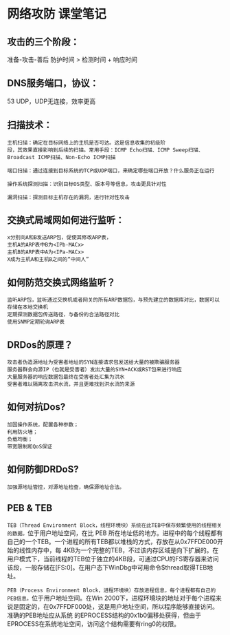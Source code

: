 # 网络攻防 课堂笔记

## 攻击的三个阶段：
准备-攻击-善后
 防护时间 > 检测时间 + 响应时间
 
## DNS服务端口，协议：
53 UDP，UDP无连接，效率更高

## 扫描技术：
	主机扫描：确定在目标网络上的主机是否可达。这是信息收集的初级阶
	段，其效果直接影响到后续的扫描。常用手段：ICMP Echo扫描、ICMP Sweep扫描、Broadcast ICMP扫描、Non-Echo ICMP扫描
	
    端口扫描：通过连接到目标系统的TCP或UDP端口，来确定哪些端口开放？什么服务正在运行
	
    操作系统探测扫描：识别目标OS类型、版本号等信息，攻击更具针对性
	
    漏洞扫描：探测目标主机存在的漏洞，进行针对性攻击

## 交换式局域网如何进行监听：
	
    x分别向A和B发送ARP包，促使其修改ARP表，
	主机A的ARP表中B为<IPb-MACx>
	主机B的ARP表中A为<IPa-MACx>
	X成为主机A和主机B之间的“中间人”
	
## 如何防范交换式网络监听？
	
    监听ARP包，监听通过交换机或者网关的所有ARP数据包，与预先建立的数据库对比，数据可以存储在本地交换机
	定期探测数据包传送路径，与备份的合法路径对比
	使用SNMP定期轮询ARP表
	
## DRDos的原理？
	
    攻击者伪造源地址为受害者地址的SYN连接请求包发送给大量的被欺骗服务器
	服务器群会向源IP（也就是受害者）发出大量的SYN+ACK或RST包来进行响应
	大量服务器的响应数据包最终在受害者处汇集为洪水
	受害者难以隔离攻击洪水流，并且更难找到洪水流的来源
	
## 如何对抗Dos?
	
    加固操作系统，配置各种参数；
	利用防火墙；
	负载均衡；
	带宽限制和QoS保证

## 如何防御DRDoS?
	
    加强源地址管控，对源地址检查，确保源地址合法。

## PEB & TEB

`TEB（Thread Environment Block，线程环境块）系统在此TEB中保存频繁使用的线程相关的数据。`位于用户地址空间，在比 PEB 所在地址低的地方。进程中的每个线程都有自己的一个TEB。一个进程的所有TEB都以堆栈的方式，存放在从0x7FFDE000开始的线性内存中，每 4KB为一个完整的TEB，不过该内存区域是向下扩展的。在用户模式下，当前线程的TEB位于独立的4KB段，可通过CPU的FS寄存器来访问该段，一般存储在[FS:0]。在用户态下WinDbg中可用命令$thread取得TEB地址。

`PEB（Process Environment Block，进程环境块）存放进程信息，每个进程都有自己的PEB信息。`位于用户地址空间。在Win 2000下，进程环境块的地址对于每个进程来说是固定的，在0x7FFDF000处，这是用户地址空间，所以程序能够直接访问。准确的PEB地址应从系统 的EPROCESS结构的0x1b0偏移处获得，但由于EPROCESS在系统地址空间，访问这个结构需要有ring0的权限。